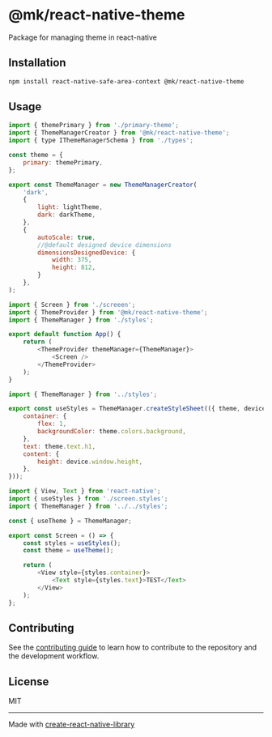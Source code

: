 # @mk/react-native-theme

Package for managing theme in react-native

## Installation

```sh
npm install react-native-safe-area-context @mk/react-native-theme
```

## Usage

```js
import { themePrimary } from './primary-theme';
import { ThemeManagerCreator } from '@mk/react-native-theme';
import { type IThemeManagerSchema } from './types';

const theme = {
    primary: themePrimary,
};

export const ThemeManager = new ThemeManagerCreator(
    'dark',
    {
        light: lightTheme,
        dark: darkTheme,
    },
    {
        autoScale: true,
        //@default designed device dimensions
        dimensionsDesignedDevice: {
            width: 375,
            height: 812,
        }
    },
);

```

```js
import { Screen } from './screeen';
import { ThemeProvider } from '@mk/react-native-theme';
import { ThemeManager } from './styles';

export default function App() {
    return (
        <ThemeProvider themeManager={ThemeManager}>
            <Screen />
        </ThemeProvider>
    );
}
```

```js
import { ThemeManager } from '../styles';

export const useStyles = ThemeManager.createStyleSheet(({ theme, device }) => ({
    container: {
        flex: 1,
        backgroundColor: theme.colors.background,
    },
    text: theme.text.h1,
    content: {
        height: device.window.height,
    },
}));
```

```js
import { View, Text } from 'react-native';
import { useStyles } from './screen.styles';
import { ThemeManager } from '../../styles';

const { useTheme } = ThemeManager;

export const Screen = () => {
    const styles = useStyles();
    const theme = useTheme();

    return (
        <View style={styles.container}>
            <Text style={styles.text}>TEST</Text>
        </View>
    );
};
```

## Contributing

See the [contributing guide](CONTRIBUTING.md) to learn how to contribute to the repository and the development workflow.

## License

MIT

---

Made with [create-react-native-library](https://github.com/callstack/react-native-builder-bob)
